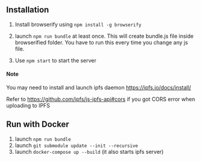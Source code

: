 ## Installation

1. Install browserify using `npm install -g browserify`

2. launch `npm run bundle` at least once.
This will create bundle.js file inside browserified folder.
You have to run this every time you change any js file.

3. Use `npm start` to start the server

#### Note
You may need to install and launch ipfs daemon https://ipfs.io/docs/install/

Refer to https://github.com/ipfs/js-ipfs-api#cors if you got CORS error when uploading to IPFS

## Run with Docker

1. launch `npm run bundle`
2. launch `git submodule update --init --recursive`
3. launch `docker-compose up --build` (it also starts ipfs server)
